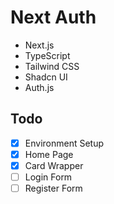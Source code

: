 # Next Auth

- Next.js
- TypeScript
- Tailwind CSS
- Shadcn UI
- Auth.js

## Todo

- [x] Environment Setup
- [x] Home Page
- [x] Card Wrapper
- [ ] Login Form
- [ ] Register Form
